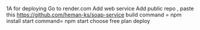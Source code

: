 1A   for deploying 
Go to render.com
Add web service
Add public repo , paste this
https://github.com/heman-ks/soap-service
build command = npm install
start command= npm start
choose free plan 
deploy 
